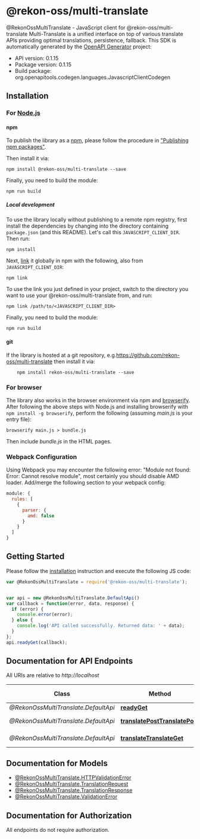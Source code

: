 # @rekon-oss/multi-translate

@RekonOssMultiTranslate - JavaScript client for @rekon-oss/multi-translate
Multi-Translate is a unified interface on top of various translate APIs providing optimal translations, persistence, fallback.
This SDK is automatically generated by the [OpenAPI Generator](https://openapi-generator.tech) project:

- API version: 0.1.15
- Package version: 0.1.15
- Build package: org.openapitools.codegen.languages.JavascriptClientCodegen

## Installation

### For [Node.js](https://nodejs.org/)

#### npm

To publish the library as a [npm](https://www.npmjs.com/), please follow the procedure in ["Publishing npm packages"](https://docs.npmjs.com/getting-started/publishing-npm-packages).

Then install it via:

```shell
npm install @rekon-oss/multi-translate --save
```

Finally, you need to build the module:

```shell
npm run build
```

##### Local development

To use the library locally without publishing to a remote npm registry, first install the dependencies by changing into the directory containing `package.json` (and this README). Let's call this `JAVASCRIPT_CLIENT_DIR`. Then run:

```shell
npm install
```

Next, [link](https://docs.npmjs.com/cli/link) it globally in npm with the following, also from `JAVASCRIPT_CLIENT_DIR`:

```shell
npm link
```

To use the link you just defined in your project, switch to the directory you want to use your @rekon-oss/multi-translate from, and run:

```shell
npm link /path/to/<JAVASCRIPT_CLIENT_DIR>
```

Finally, you need to build the module:

```shell
npm run build
```

#### git

If the library is hosted at a git repository, e.g.https://github.com/rekon-oss/multi-translate
then install it via:

```shell
    npm install rekon-oss/multi-translate --save
```

### For browser

The library also works in the browser environment via npm and [browserify](http://browserify.org/). After following
the above steps with Node.js and installing browserify with `npm install -g browserify`,
perform the following (assuming *main.js* is your entry file):

```shell
browserify main.js > bundle.js
```

Then include *bundle.js* in the HTML pages.

### Webpack Configuration

Using Webpack you may encounter the following error: "Module not found: Error:
Cannot resolve module", most certainly you should disable AMD loader. Add/merge
the following section to your webpack config:

```javascript
module: {
  rules: [
    {
      parser: {
        amd: false
      }
    }
  ]
}
```

## Getting Started

Please follow the [installation](#installation) instruction and execute the following JS code:

```javascript
var @RekonOssMultiTranslate = require('@rekon-oss/multi-translate');


var api = new @RekonOssMultiTranslate.DefaultApi()
var callback = function(error, data, response) {
  if (error) {
    console.error(error);
  } else {
    console.log('API called successfully. Returned data: ' + data);
  }
};
api.readyGet(callback);

```

## Documentation for API Endpoints

All URIs are relative to *http://localhost*

Class | Method | HTTP request | Description
------------ | ------------- | ------------- | -------------
*@RekonOssMultiTranslate.DefaultApi* | [**readyGet**](docs/DefaultApi.md#readyGet) | **GET** / | Ready
*@RekonOssMultiTranslate.DefaultApi* | [**translatePostTranslatePost**](docs/DefaultApi.md#translatePostTranslatePost) | **POST** /translate | Translate Post
*@RekonOssMultiTranslate.DefaultApi* | [**translateTranslateGet**](docs/DefaultApi.md#translateTranslateGet) | **GET** /translate | Translate


## Documentation for Models

 - [@RekonOssMultiTranslate.HTTPValidationError](docs/HTTPValidationError.md)
 - [@RekonOssMultiTranslate.TranslationRequest](docs/TranslationRequest.md)
 - [@RekonOssMultiTranslate.TranslationResponse](docs/TranslationResponse.md)
 - [@RekonOssMultiTranslate.ValidationError](docs/ValidationError.md)


## Documentation for Authorization

All endpoints do not require authorization.

